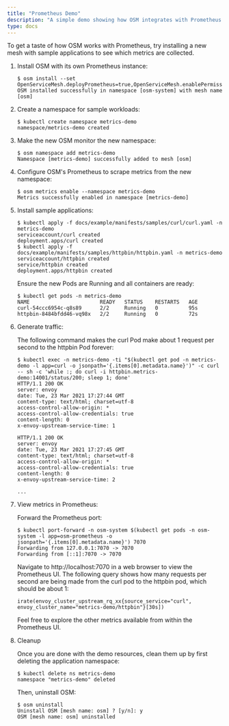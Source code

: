 ```yaml
---
title: "Prometheus Demo"
description: "A simple demo showing how OSM integrates with Prometheus for metrics"
type: docs
---
```


To get a taste of how OSM works with Prometheus, try installing a new mesh with sample applications to see which metrics are collected.

1. Install OSM with its own Prometheus instance:

    ```console
    $ osm install --set OpenServiceMesh.deployPrometheus=true,OpenServiceMesh.enablePermissiveTrafficPolicy=true
    OSM installed successfully in namespace [osm-system] with mesh name [osm]
    ```

1. Create a namespace for sample workloads:

    ```console
    $ kubectl create namespace metrics-demo
    namespace/metrics-demo created
    ```

1. Make the new OSM monitor the new namespace:

    ```console
    $ osm namespace add metrics-demo
    Namespace [metrics-demo] successfully added to mesh [osm]
    ```

1. Configure OSM's Prometheus to scrape metrics from the new namespace:

    ```console
    $ osm metrics enable --namespace metrics-demo
    Metrics successfully enabled in namespace [metrics-demo]
    ```

1. Install sample applications:

    ```console
    $ kubectl apply -f docs/example/manifests/samples/curl/curl.yaml -n metrics-demo
    serviceaccount/curl created
    deployment.apps/curl created
    $ kubectl apply -f docs/example/manifests/samples/httpbin/httpbin.yaml -n metrics-demo
    serviceaccount/httpbin created
    service/httpbin created
    deployment.apps/httpbin created
    ```

    Ensure the new Pods are Running and all containers are ready:

    ```console
    $ kubectl get pods -n metrics-demo
    NAME                       READY   STATUS    RESTARTS   AGE
    curl-54ccc6954c-q8s89      2/2     Running   0          95s
    httpbin-8484bfdd46-vq98x   2/2     Running   0          72s
    ```

1. Generate traffic:

    The following command makes the curl Pod make about 1 request per second to the httpbin Pod forever:

    ```console
    $ kubectl exec -n metrics-demo -ti "$(kubectl get pod -n metrics-demo -l app=curl -o jsonpath='{.items[0].metadata.name}')" -c curl -- sh -c 'while :; do curl -i httpbin.metrics-demo:14001/status/200; sleep 1; done'
    HTTP/1.1 200 OK
    server: envoy
    date: Tue, 23 Mar 2021 17:27:44 GMT
    content-type: text/html; charset=utf-8
    access-control-allow-origin: *
    access-control-allow-credentials: true
    content-length: 0
    x-envoy-upstream-service-time: 1

    HTTP/1.1 200 OK
    server: envoy
    date: Tue, 23 Mar 2021 17:27:45 GMT
    content-type: text/html; charset=utf-8
    access-control-allow-origin: *
    access-control-allow-credentials: true
    content-length: 0
    x-envoy-upstream-service-time: 2

    ...
    ```

1. View metrics in Prometheus:

    Forward the Prometheus port:

    ```console
    $ kubectl port-forward -n osm-system $(kubectl get pods -n osm-system -l app=osm-prometheus -o jsonpath='{.items[0].metadata.name}') 7070
    Forwarding from 127.0.0.1:7070 -> 7070
    Forwarding from [::1]:7070 -> 7070
    ```

    Navigate to http://localhost:7070 in a web browser to view the Prometheus UI. The following query shows how many requests per second are being made from the curl pod to the httpbin pod, which should be about 1:

    ```
    irate(envoy_cluster_upstream_rq_xx{source_service="curl", envoy_cluster_name="metrics-demo/httpbin"}[30s])
    ```

    Feel free to explore the other metrics available from within the Prometheus UI.

1. Cleanup

    Once you are done with the demo resources, clean them up by first deleting the application namespace:

    ```console
    $ kubectl delete ns metrics-demo
    namespace "metrics-demo" deleted
    ```

    Then, uninstall OSM:

    ```
    $ osm uninstall
    Uninstall OSM [mesh name: osm] ? [y/n]: y
    OSM [mesh name: osm] uninstalled
    ```
